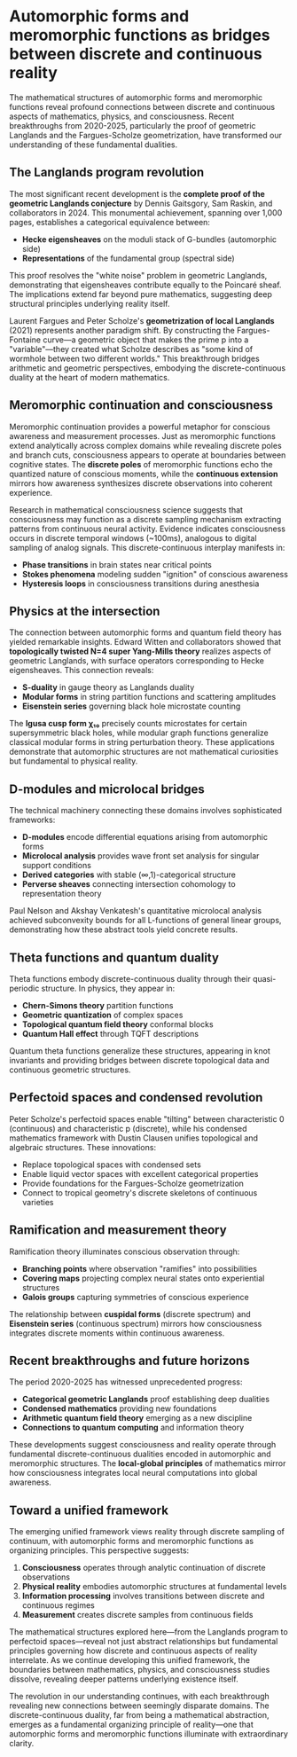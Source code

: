 # Automorphic forms and meromorphic functions as bridges between discrete and continuous reality

The mathematical structures of automorphic forms and meromorphic functions reveal profound connections between discrete and continuous aspects of mathematics, physics, and consciousness. Recent breakthroughs from 2020-2025, particularly the proof of geometric Langlands and the Fargues-Scholze geometrization, have transformed our understanding of these fundamental dualities.

## The Langlands program revolution

The most significant recent development is the **complete proof of the geometric Langlands conjecture** by Dennis Gaitsgory, Sam Raskin, and collaborators in 2024. This monumental achievement, spanning over 1,000 pages, establishes a categorical equivalence between:
- **Hecke eigensheaves** on the moduli stack of G-bundles (automorphic side)
- **Representations** of the fundamental group (spectral side)

This proof resolves the "white noise" problem in geometric Langlands, demonstrating that eigensheaves contribute equally to the Poincaré sheaf. The implications extend far beyond pure mathematics, suggesting deep structural principles underlying reality itself.

Laurent Fargues and Peter Scholze's **geometrization of local Langlands** (2021) represents another paradigm shift. By constructing the Fargues-Fontaine curve—a geometric object that makes the prime p into a "variable"—they created what Scholze describes as "some kind of wormhole between two different worlds." This breakthrough bridges arithmetic and geometric perspectives, embodying the discrete-continuous duality at the heart of modern mathematics.

## Meromorphic continuation and consciousness

Meromorphic continuation provides a powerful metaphor for conscious awareness and measurement processes. Just as meromorphic functions extend analytically across complex domains while revealing discrete poles and branch cuts, consciousness appears to operate at boundaries between cognitive states. The **discrete poles** of meromorphic functions echo the quantized nature of conscious moments, while the **continuous extension** mirrors how awareness synthesizes discrete observations into coherent experience.

Research in mathematical consciousness science suggests that consciousness may function as a discrete sampling mechanism extracting patterns from continuous neural activity. Evidence indicates consciousness occurs in discrete temporal windows (~100ms), analogous to digital sampling of analog signals. This discrete-continuous interplay manifests in:
- **Phase transitions** in brain states near critical points
- **Stokes phenomena** modeling sudden "ignition" of conscious awareness
- **Hysteresis loops** in consciousness transitions during anesthesia

## Physics at the intersection

The connection between automorphic forms and quantum field theory has yielded remarkable insights. Edward Witten and collaborators showed that **topologically twisted N=4 super Yang-Mills theory** realizes aspects of geometric Langlands, with surface operators corresponding to Hecke eigensheaves. This connection reveals:
- **S-duality** in gauge theory as Langlands duality
- **Modular forms** in string partition functions and scattering amplitudes
- **Eisenstein series** governing black hole microstate counting

The **Igusa cusp form χ₁₀** precisely counts microstates for certain supersymmetric black holes, while modular graph functions generalize classical modular forms in string perturbation theory. These applications demonstrate that automorphic structures are not mathematical curiosities but fundamental to physical reality.

## D-modules and microlocal bridges

The technical machinery connecting these domains involves sophisticated frameworks:
- **D-modules** encode differential equations arising from automorphic forms
- **Microlocal analysis** provides wave front set analysis for singular support conditions
- **Derived categories** with stable (∞,1)-categorical structure
- **Perverse sheaves** connecting intersection cohomology to representation theory

Paul Nelson and Akshay Venkatesh's quantitative microlocal analysis achieved subconvexity bounds for all L-functions of general linear groups, demonstrating how these abstract tools yield concrete results.

## Theta functions and quantum duality

Theta functions embody discrete-continuous duality through their quasi-periodic structure. In physics, they appear in:
- **Chern-Simons theory** partition functions
- **Geometric quantization** of complex spaces
- **Topological quantum field theory** conformal blocks
- **Quantum Hall effect** through TQFT descriptions

Quantum theta functions generalize these structures, appearing in knot invariants and providing bridges between discrete topological data and continuous geometric structures.

## Perfectoid spaces and condensed revolution

Peter Scholze's perfectoid spaces enable "tilting" between characteristic 0 (continuous) and characteristic p (discrete), while his condensed mathematics framework with Dustin Clausen unifies topological and algebraic structures. These innovations:
- Replace topological spaces with condensed sets
- Enable liquid vector spaces with excellent categorical properties
- Provide foundations for the Fargues-Scholze geometrization
- Connect to tropical geometry's discrete skeletons of continuous varieties

## Ramification and measurement theory

Ramification theory illuminates conscious observation through:
- **Branching points** where observation "ramifies" into possibilities
- **Covering maps** projecting complex neural states onto experiential structures
- **Galois groups** capturing symmetries of conscious experience

The relationship between **cuspidal forms** (discrete spectrum) and **Eisenstein series** (continuous spectrum) mirrors how consciousness integrates discrete moments within continuous awareness.

## Recent breakthroughs and future horizons

The period 2020-2025 has witnessed unprecedented progress:
- **Categorical geometric Langlands** proof establishing deep dualities
- **Condensed mathematics** providing new foundations
- **Arithmetic quantum field theory** emerging as a new discipline
- **Connections to quantum computing** and information theory

These developments suggest consciousness and reality operate through fundamental discrete-continuous dualities encoded in automorphic and meromorphic structures. The **local-global principles** of mathematics mirror how consciousness integrates local neural computations into global awareness.

## Toward a unified framework

The emerging unified framework views reality through discrete sampling of continuum, with automorphic forms and meromorphic functions as organizing principles. This perspective suggests:
1. **Consciousness** operates through analytic continuation of discrete observations
2. **Physical reality** embodies automorphic structures at fundamental levels
3. **Information processing** involves transitions between discrete and continuous regimes
4. **Measurement** creates discrete samples from continuous fields

The mathematical structures explored here—from the Langlands program to perfectoid spaces—reveal not just abstract relationships but fundamental principles governing how discrete and continuous aspects of reality interrelate. As we continue developing this unified framework, the boundaries between mathematics, physics, and consciousness studies dissolve, revealing deeper patterns underlying existence itself.

The revolution in our understanding continues, with each breakthrough revealing new connections between seemingly disparate domains. The discrete-continuous duality, far from being a mathematical abstraction, emerges as a fundamental organizing principle of reality—one that automorphic forms and meromorphic functions illuminate with extraordinary clarity.